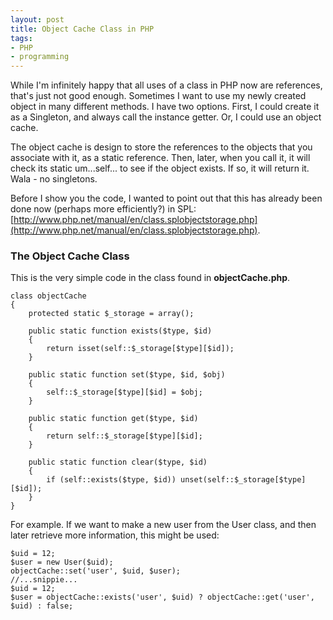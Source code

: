 ```yaml
---
layout: post
title: Object Cache Class in PHP
tags:
- PHP
- programming
---
```

While I'm infinitely happy that all uses of a class in PHP now are references, that's just not good enough.  Sometimes I want to use my newly created object in many different methods.  I have two options.  First, I could create it as a Singleton, and always call the instance getter.  Or, I could use an object cache.

The object cache is design to store the references to the objects that you associate with it, as a static reference.  Then, later, when you call it, it will check its static um...self... to see if the object exists.  If so, it will return it.  Wala - no singletons.

Before I show you the code, I wanted to point out that this has already been done now (perhaps more efficiently?) in SPL: [http://www.php.net/manual/en/class.splobjectstorage.php](http://www.php.net/manual/en/class.splobjectstorage.php).

### The Object Cache Class

This is the very simple code in the class found in **objectCache.php**.

```php?start_inline=1
class objectCache
{
    protected static $_storage = array();

    public static function exists($type, $id)
    {
        return isset(self::$_storage[$type][$id]);
    }

    public static function set($type, $id, $obj)
    {
        self::$_storage[$type][$id] = $obj;
    }

    public static function get($type, $id)
    {
        return self::$_storage[$type][$id];
    }

    public static function clear($type, $id)
    {
        if (self::exists($type, $id)) unset(self::$_storage[$type][$id]);
    }
}
```   

For example.  If we want to make a new user from the User class, and then later retrieve more information, this might be used:

```php?start_inline=1
$uid = 12;
$user = new User($uid);
objectCache::set('user', $uid, $user);
//...snippie...
$uid = 12;
$user = objectCache::exists('user', $uid) ? objectCache::get('user', $uid) : false;
```   
